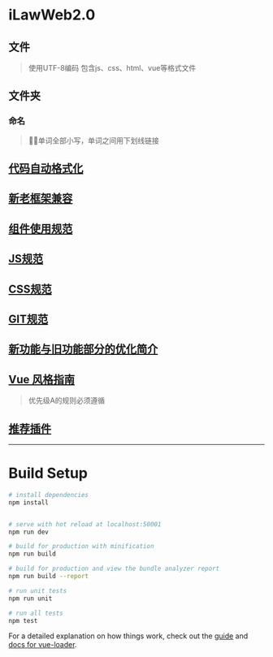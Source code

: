 # iLawWeb2.0
## 文件
> 使用UTF-8编码 包含js、css、html、vue等格式文件
## 文件夹
### 命名
> 单词全部小写，单词之间用下划线链接


## [代码自动格式化](./docs/代码自动格式化.md)
## [新老框架兼容](./docs/新老框架兼容.md)
## [组件使用规范](./docs/组件.md)
## [JS规范](./docs/js.md)
## [CSS规范](./docs/css.md)
## [GIT规范](./docs/git.md)
## [新功能与旧功能部分的优化简介](./docs/新功能与旧功能部分的优化简介.md)

## [Vue 风格指南](https://cn.vuejs.org/v2/style-guide/index.html)
> 优先级A的规则必须遵循
## [推荐插件](./docs/plugins.md)
***
# Build Setup


``` bash
# install dependencies
npm install


# serve with hot reload at localhost:50001
npm run dev

# build for production with minification
npm run build

# build for production and view the bundle analyzer report
npm run build --report

# run unit tests
npm run unit

# run all tests
npm test
```
For a detailed explanation on how things work, check out the [guide](http://vuejs-templates.github.io/webpack/) and [docs for vue-loader](http://vuejs.github.io/vue-loader).
